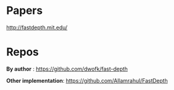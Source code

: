 # Papers
http://fastdepth.mit.edu/

# Repos
**By author** : https://github.com/dwofk/fast-depth

**Other implementation**: https://github.com/Allamrahul/FastDepth

